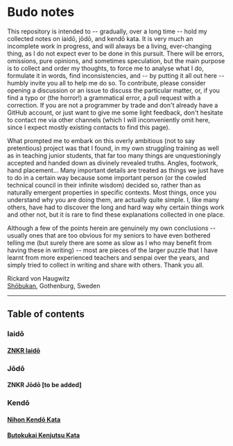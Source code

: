 # Budo notes

This repository is intended to -- gradually, over a long time -- hold my collected notes on iaidō, jōdō, and kendō kata. It is very much an incomplete work in progress, and will always be a living, ever-changing thing, as I do not expect ever to be done in this pursuit. There will be errors, omissions, pure opinions, and sometimes speculation, but the main purpose is to collect and order my thoughts, to force me to analyse what I do, formulate it in words, find inconsistencies, and -- by putting it all out here -- humbly invite you all to help me do so. To contribute, please consider opening a discussion or an issue to discuss the particular matter, or, if you find a typo or (the horror!) a grammatical error, a pull request with a correction. If you are not a programmer by trade and don't already have a GitHub account, or just want to give me some light feedback, don't hesitate to contact me via other channels (which I will inconveniently omit here, since I expect mostly existing contacts to find this page).

What prompted me to embark on this overly ambitious (not to say pretentious) project was that I found, in my own struggling training as well as in teaching junior students, that far too many things are unquestioningly accepted and handed down as divinely revealed truths. Angles, footwork, hand placement... Many important details are treated as things we just have to do in a certain way because some important person (or the cowled technical council in their infinite wisdom) decided so, rather than as naturally emergent properties in specific contexts. Most things, once you understand why you are doing them, are actually quite simple. I, like many others, have had to discover the long and hard way why certain things work and other not, but it is rare to find these explanations collected in one place.

Although a few of the points herein are genuinely my own conclusions -- usually ones that are too obvious for my seniors to have even bothered telling me (but surely there are some as slow as I who may benefit from having these in writing) -- most are pieces of the larger puzzle that I have learnt from more experienced teachers and senpai over the years, and simply tried to collect in writing and share with others. Thank you all.

Rickard von Haugwitz  
[Shōbukan](https://www.shobukan.se/), Gothenburg, Sweden

---

## Table of contents

### Iaidō

#### [ZNKR Iaidō](iaido/znkr/README.md)

### Jōdō

#### ZNKR Jōdō \[to be added\]

### Kendō

#### [Nihon Kendō Kata](kendo/nihon_kendo_kata/README.md)

#### [Butokukai Kenjutsu Kata](kendo/butokukai/README.md)

